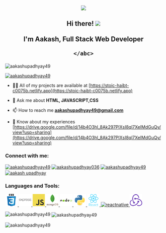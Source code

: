 
<h2 align="center">
    <abc>
        <img src="https://media.giphy.com/media/SWoSkN6DxTszqIKEqv/giphy.gif"  width="500">
         <br>
     <br>Hi there! <img src="https://user-images.githubusercontent.com/42378118/110234147-e3259600-7f4e-11eb-95be-0c4047144dea.gif" width="30"><br>
     <br> I'm Aakash, Full Stack Web Developer<br>
    
       
    </abc>
   </h2>

<p align="left"> <img src="https://komarev.com/ghpvc/?username=aakashupadhyay49&label=Profile%20views&color=0e75b6&style=flat" alt="aakashupadhyay49" /> </p>

<p align="left"> <a href="https://github.com/ryo-ma/github-profile-trophy"><img src="https://github-profile-trophy.vercel.app/?username=aakashupadhyay49" alt="aakashupadhyay49" /></a> </p>

- 👨‍💻 All of my projects are available at [https://stoic-haibt-c0075b.netlify.app](https://stoic-haibt-c0075b.netlify.app)

- 💬 Ask me about **HTML, JAVASCRIPT,CSS**

- 📫 How to reach me **aakashupadhyay49@gmail.com**

- 📄 Know about my experiences [https://drive.google.com/file/d/14b4O3hl_8Ak297PlXsI8ql7XeIMdGuQy/view?usp=sharing](https://drive.google.com/file/d/14b4O3hl_8Ak297PlXsI8ql7XeIMdGuQy/view?usp=sharing)

<h3 align="left">Connect with me:</h3>
<p align="left">
<a href="https://linkedin.com/in/aakashupadhyay49" target="blank"><img align="center" src="https://raw.githubusercontent.com/rahuldkjain/github-profile-readme-generator/master/src/images/icons/Social/linked-in-alt.svg" alt="aakashupadhyay49" height="30" width="40" /></a>
<a href="https://fb.com/aakashupadhyay036" target="blank"><img align="center" src="https://raw.githubusercontent.com/rahuldkjain/github-profile-readme-generator/master/src/images/icons/Social/facebook.svg" alt="aakashupadhyay036" height="30" width="40" /></a>
<a href="https://instagram.com/aakashupadhyay49" target="blank"><img align="center" src="https://raw.githubusercontent.com/rahuldkjain/github-profile-readme-generator/master/src/images/icons/Social/instagram.svg" alt="aakashupadhyay49" height="30" width="40" /></a>
<a href="https://www.youtube.com/c/aakash upadhyay" target="blank"><img align="center" src="https://raw.githubusercontent.com/rahuldkjain/github-profile-readme-generator/master/src/images/icons/Social/youtube.svg" alt="aakash upadhyay" height="30" width="40" /></a>
</p>

<h3 align="left">Languages and Tools:</h3>
<p align="left"> <a href="https://www.w3schools.com/css/" target="_blank" rel="noreferrer"> <img src="https://raw.githubusercontent.com/devicons/devicon/master/icons/css3/css3-original-wordmark.svg" alt="css3" width="40" height="40"/> </a> <a href="https://expressjs.com" target="_blank" rel="noreferrer"> <img src="https://raw.githubusercontent.com/devicons/devicon/master/icons/express/express-original-wordmark.svg" alt="express" width="40" height="40"/> </a> <a href="https://developer.mozilla.org/en-US/docs/Web/JavaScript" target="_blank" rel="noreferrer"> <img src="https://raw.githubusercontent.com/devicons/devicon/master/icons/javascript/javascript-original.svg" alt="javascript" width="40" height="40"/> </a> <a href="https://www.mongodb.com/" target="_blank" rel="noreferrer"> <img src="https://raw.githubusercontent.com/devicons/devicon/master/icons/mongodb/mongodb-original-wordmark.svg" alt="mongodb" width="40" height="40"/> </a> <a href="https://nodejs.org" target="_blank" rel="noreferrer"> <img src="https://raw.githubusercontent.com/devicons/devicon/master/icons/nodejs/nodejs-original-wordmark.svg" alt="nodejs" width="40" height="40"/> </a> <a href="https://www.python.org" target="_blank" rel="noreferrer"> <img src="https://raw.githubusercontent.com/devicons/devicon/master/icons/python/python-original.svg" alt="python" width="40" height="40"/> </a> <a href="https://reactjs.org/" target="_blank" rel="noreferrer"> <img src="https://raw.githubusercontent.com/devicons/devicon/master/icons/react/react-original-wordmark.svg" alt="react" width="40" height="40"/> </a> <a href="https://reactnative.dev/" target="_blank" rel="noreferrer"> <img src="https://reactnative.dev/img/header_logo.svg" alt="reactnative" width="40" height="40"/> </a> <a href="https://redux.js.org" target="_blank" rel="noreferrer"> <img src="https://raw.githubusercontent.com/devicons/devicon/master/icons/redux/redux-original.svg" alt="redux" width="40" height="40"/> </a> </p>

<p><img align="left" src="https://github-readme-stats.vercel.app/api/top-langs?username=aakashupadhyay49&show_icons=true&locale=en&layout=compact" alt="aakashupadhyay49" /></p>

<p>&nbsp;<img align="center" src="https://github-readme-stats.vercel.app/api?username=aakashupadhyay49&show_icons=true&locale=en" alt="aakashupadhyay49" /></p>

<p><img align="center" src="https://github-readme-streak-stats.herokuapp.com/?user=aakashupadhyay49&" alt="aakashupadhyay49" /></p>
